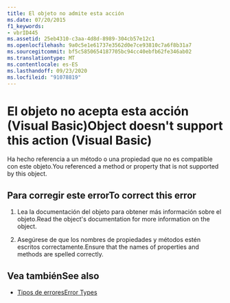 ```yaml
---
title: El objeto no admite esta acción
ms.date: 07/20/2015
f1_keywords:
- vbrID445
ms.assetid: 25eb4310-c3aa-4d8d-8989-304cb57e12c1
ms.openlocfilehash: 9a0c5e1e61737e3562d0e7ce93810c7a6f8b31a7
ms.sourcegitcommit: bf5c5850654187705bc94cc40ebfb62fe346ab02
ms.translationtype: MT
ms.contentlocale: es-ES
ms.lasthandoff: 09/23/2020
ms.locfileid: "91078819"
---
```

# <a name="object-doesnt-support-this-action-visual-basic"></a><span data-ttu-id="4e0c6-102">El objeto no acepta esta acción (Visual Basic)</span><span class="sxs-lookup"><span data-stu-id="4e0c6-102">Object doesn't support this action (Visual Basic)</span></span>

<span data-ttu-id="4e0c6-103">Ha hecho referencia a un método o una propiedad que no es compatible con este objeto.</span><span class="sxs-lookup"><span data-stu-id="4e0c6-103">You referenced a method or property that is not supported by this object.</span></span>  
  
## <a name="to-correct-this-error"></a><span data-ttu-id="4e0c6-104">Para corregir este error</span><span class="sxs-lookup"><span data-stu-id="4e0c6-104">To correct this error</span></span>  
  
1. <span data-ttu-id="4e0c6-105">Lea la documentación del objeto para obtener más información sobre el objeto.</span><span class="sxs-lookup"><span data-stu-id="4e0c6-105">Read the object's documentation for more information on the object.</span></span>  
  
2. <span data-ttu-id="4e0c6-106">Asegúrese de que los nombres de propiedades y métodos estén escritos correctamente.</span><span class="sxs-lookup"><span data-stu-id="4e0c6-106">Ensure that the names of properties and methods are spelled correctly.</span></span>  
  
## <a name="see-also"></a><span data-ttu-id="4e0c6-107">Vea también</span><span class="sxs-lookup"><span data-stu-id="4e0c6-107">See also</span></span>

- [<span data-ttu-id="4e0c6-108">Tipos de errores</span><span class="sxs-lookup"><span data-stu-id="4e0c6-108">Error Types</span></span>](../programming-guide/language-features/error-types.md)
